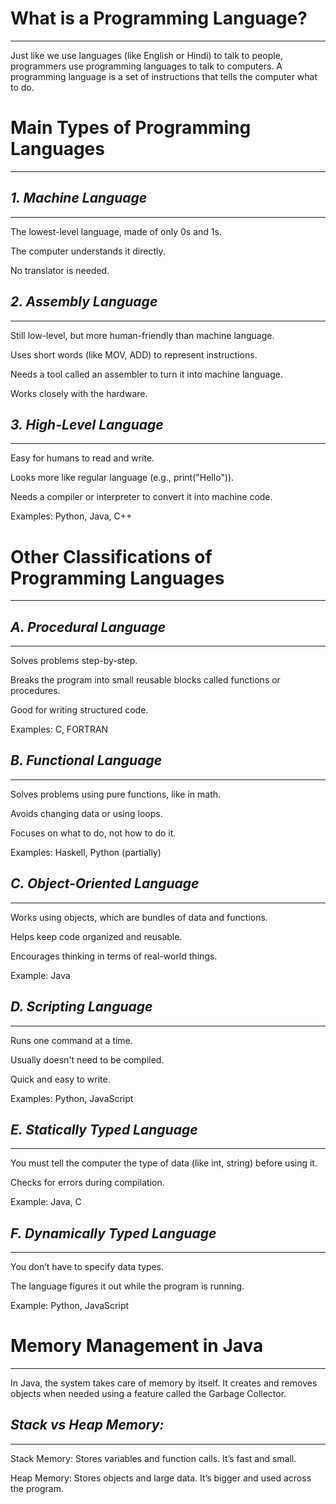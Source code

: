 # What is a Programming Language?
<hr>
Just like we use languages (like English or Hindi) to talk to people, programmers use programming languages to talk to computers. A programming language is a set of instructions that tells the computer what to do.

# **Main Types of Programming Languages**
<hr>

## *1. Machine Language*

<hr>
The lowest-level language, made of only 0s and 1s.

The computer understands it directly.

No translator is needed.

## *2. Assembly Language*
<hr>
Still low-level, but more human-friendly than machine language.

Uses short words (like MOV, ADD) to represent instructions.

Needs a tool called an assembler to turn it into machine language.

Works closely with the hardware.

## *3. High-Level Language*
<hr>
Easy for humans to read and write.

Looks more like regular language (e.g., print("Hello")).

Needs a compiler or interpreter to convert it into machine code.

Examples: Python, Java, C++

# **Other Classifications of Programming Languages**
<hr>

## *A. Procedural Language*

<hr>
Solves problems step-by-step.

Breaks the program into small reusable blocks called functions or procedures.

Good for writing structured code.

Examples: C, FORTRAN

## *B. Functional Language*
<hr>
Solves problems using pure functions, like in math.

Avoids changing data or using loops.

Focuses on what to do, not how to do it.

Examples: Haskell, Python (partially)

## *C. Object-Oriented Language*
<hr>
Works using objects, which are bundles of data and functions.

Helps keep code organized and reusable.

Encourages thinking in terms of real-world things.

Example: Java

## *D. Scripting Language*
<hr>
Runs one command at a time.

Usually doesn't need to be compiled.

Quick and easy to write.

Examples: Python, JavaScript

## *E. Statically Typed Language*
<hr>
You must tell the computer the type of data (like int, string) before using it.

Checks for errors during compilation.

Example: Java, C

## *F. Dynamically Typed Language*
<hr>
You don’t have to specify data types.

The language figures it out while the program is running.

Example: Python, JavaScript

# **Memory Management in Java**
<hr>
In Java, the system takes care of memory by itself. It creates and removes objects when needed using a feature called the Garbage Collector.

## *Stack vs Heap Memory:*
<hr>
Stack Memory: Stores variables and function calls. It’s fast and small.

Heap Memory: Stores objects and large data. It’s bigger and used across the program.

